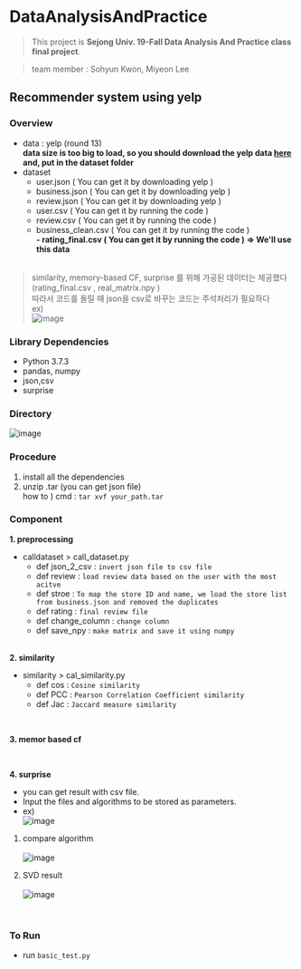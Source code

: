# DataAnalysisAndPractice
> This project is  **Sejong Univ. 19-Fall Data Analysis And Practice class final project**.

> team member : Sohyun Kwon, Miyeon Lee


## Recommender system using yelp


### Overview

- data : yelp (round 13) <br>
**data size is too big to load, so you should download the yelp data [here](https://www.yelp.com/dataset) and, put in the dataset folder**
- dataset 
  - user.json ( You can get it by downloading yelp )
  - business.json ( You can get it by downloading yelp )
  - review.json ( You can get it by downloading yelp )
  - user.csv ( You can get it by running the code )
  - review.csv ( You can get it by running the code )
  - business_clean.csv ( You can get it by running the code )  
  **- rating_final.csv ( You can get it by running the code )** **=> We'll use this data**  
  <br>
> similarity, memory-based CF, surprise 를 위해 가공된 데이터는 제공했다 (rating_final.csv , real_matrix.npy ) <br>
  따라서 코드를 돌릴 때 json을 csv로 바꾸는 코드는 주석처리가 필요하다
  <br> ex) <br>![image](https://user-images.githubusercontent.com/46439995/70145217-ec3c0d80-16e2-11ea-9aef-37b5f01e0abd.png)


### Library Dependencies
- Python 3.7.3
- pandas, numpy
- json,csv
- surprise



### Directory
![image](https://user-images.githubusercontent.com/46439995/70148254-27d9d600-16e9-11ea-9537-c9e830647702.png)




### Procedure
1. install all the dependencies
2. unzip .tar (you can get json file)
<br> how to ) cmd : `tar xvf your_path.tar`



### Component
**1. preprocessing**
- calldataset > call_dataset.py
  - def json_2_csv : `invert json file to csv file`
  - def review : `load review data based on the user with the most acitve`
  - def stroe : `To map the store ID and name, we load the store list from business.json and removed the duplicates `
  - def rating : `final review file`
  - def change_column : `change column`
  - def save_npy : `make matrix and save it using numpy`
  <br>
**2. similarity**
- similarity > cal_similarity.py
  - def cos : `Cosine similarity`
  - def PCC : `Pearson Correlation Coefficient similarity`
  - def Jac : `Jaccard measure similarity`
<br>

**3. memor based cf**

<br>

**4. surprise**
- you can get result with csv file.
- Input the files and algorithms to be stored as parameters.
- ex)<br>
![image](https://user-images.githubusercontent.com/46439995/70629768-d8a61f00-1c6d-11ea-8ea3-a0a28557125d.png)


1. compare algorithm <br><br>
![image](https://user-images.githubusercontent.com/46439995/70629672-b2807f00-1c6d-11ea-86c1-127b7bdd91c4.png)

2. SVD result <br><br>
![image](https://user-images.githubusercontent.com/46439995/70629737-c926d600-1c6d-11ea-89bd-6f40a72efc6c.png)
<br>

  
  
  
  
  
### To Run
- run `basic_test.py`  
